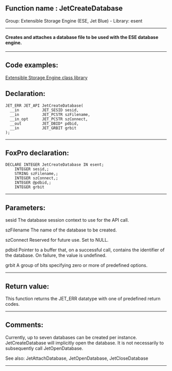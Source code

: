 
## Function name : JetCreateDatabase
Group: Extensible Storage Engine (ESE, Jet Blue) - Library: esent    
***  


#### Creates and attaches a database file to be used with the ESE database engine.
***  


## Code examples:
[Extensible Storage Engine class library](../../samples/sample_532.md)  

## Declaration:
```foxpro  
JET_ERR JET_API JetCreateDatabase(
  __in          JET_SESID sesid,
  __in          JET_PCSTR szFilename,
  __in_opt      JET_PCSTR szConnect,
  __out         JET_DBID* pdbid,
  __in          JET_GRBIT grbit
);  
```  
***  


## FoxPro declaration:
```foxpro  
DECLARE INTEGER JetCreateDatabase IN esent;
	INTEGER sesid,;
	STRING szFilename,;
	INTEGER szConnect,;
	INTEGER @pdbid,;
	INTEGER grbit  
```  
***  


## Parameters:
sesid 
The database session context to use for the API call.

szFilename 
The name of the database to be created.

szConnect 
Reserved for future use. Set to NULL.

pdbid 
Pointer to a buffer that, on a successful call, contains the identifier of the database. On failure, the value is undefined.

grbit 
A group of bits specifying zero or more of predefined options.
  
***  


## Return value:
This function returns the JET_ERR datatype with one of predefined return codes.  
***  


## Comments:
Currently, up to seven databases can be created per instance. JetCreateDatabase will implicitly open the database. It is not necessarily to subsequently call JetOpenDatabase.  
  
See also: JetAttachDatabase, JetOpenDatabase, JetCloseDatabase   
  
***  

